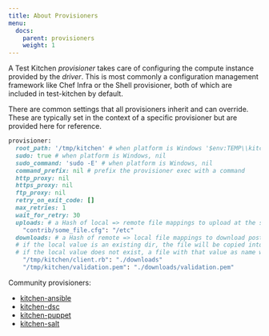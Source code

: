 ```yaml
---
title: About Provisioners
menu:
  docs:
    parent: provisioners
    weight: 1
---
```


A Test Kitchen *provisioner* takes care of configuring the compute instance provided by the *driver*. This is most commonly a configuration management framework like Chef Infra or the Shell provisioner, both of which are included in test-kitchen by default.

There are common settings that all provisioners inherit and can override. These are typically set in the context of a specific provisioner but are provided here for reference.

```ruby
provisioner:
  root_path: '/tmp/kitchen' # when platform is Windows '$env:TEMP\\kitchen'
  sudo: true # when platform is Windows, nil
  sudo_command: 'sudo -E' # when platform is Windows, nil
  command_prefix: nil # prefix the provisioner exec with a command
  http_proxy: nil
  https_proxy: nil
  ftp_proxy: nil
  retry_on_exit_code: []
  max_retries: 1
  wait_for_retry: 30
  uploads: # a Hash of local => remote file mappings to upload at the start of invocation
    "contrib/some_file.cfg": "/etc"
  downloads: # a Hash of remote => local file mappings to download post-converge
  # if the local value is an existing dir, the file will be copied into it
  # if the local value does not exist, a file with that value as name will be created
    "/tmp/kitchen/client.rb": "./downloads"
    "/tmp/kitchen/validation.pem": "./downloads/validation.pem"
```

Community provisioners:

* [kitchen-ansible](https://github.com/neillturner/kitchen-ansible)
* [kitchen-dsc](https://github.com/test-kitchen/kitchen-dsc)
* [kitchen-puppet](https://github.com/neillturner/kitchen-puppet)
* [kitchen-salt](https://github.com/saltstack/kitchen-salt)
